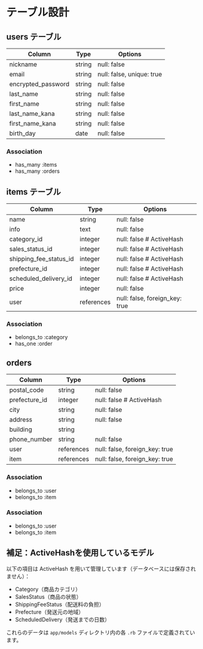 # テーブル設計

## users テーブル

| Column             | Type    | Options                   |
| ------------------ | ------- | ------------------------- |
| nickname           | string  | null: false               |
| email              | string  | null: false, unique: true |
| encrypted_password | string  | null: false               |
| last_name          | string  | null: false               |
| first_name         | string  | null: false               |
| last_name_kana     | string  | null: false               |
| first_name_kana    | string  | null: false               |
| birth_day          | date    | null: false               |

### Association

- has_many :items
- has_many :orders

## items テーブル

| Column                 | Type       | Options                        |
| ---------------------- | ---------- | ------------------------------ |
| name                   | string     | null: false                    |
| info                   | text       | null: false                    |
| category_id            | integer    | null: false # ActiveHash       |
| sales_status_id        | integer    | null: false # ActiveHash       |
| shipping_fee_status_id | integer    | null: false # ActiveHash       |
| prefecture_id          | integer    | null: false # ActiveHash       |
| scheduled_delivery_id  | integer    | null: false # ActiveHash       |
| price                  | integer    | null: false                    |
| user                   | references | null: false, foreign_key: true |

### Association

- belongs_to :category
- has_one :order

## orders

| Column        | Type       | Options                        |
| ------------- | ---------- | ------------------------------ |
| postal_code   | string     | null: false                    |
| prefecture_id | integer    | null: false # ActiveHash       |
| city          | string     | null: false                    |
| address       | string     | null: false                    |
| building      | string     |                                |
| phone_number  | string     | null: false                    |
| user          | references | null: false, foreign_key: true |
| item          | references | null: false, foreign_key: true |

### Association

- belongs_to :user
- belongs_to :item

### Association

- belongs_to :user
- belongs_to :item

## 補足：ActiveHashを使用しているモデル

以下の項目は ActiveHash を用いて管理しています（データベースには保存されません）：

- Category（商品カテゴリ）
- SalesStatus（商品の状態）
- ShippingFeeStatus（配送料の負担）
- Prefecture（発送元の地域）
- ScheduledDelivery（発送までの日数）

これらのデータは `app/models` ディレクトリ内の各 `.rb` ファイルで定義されています。